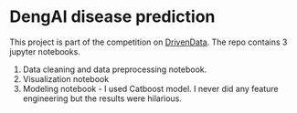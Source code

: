 # DengAI disease prediction
This project is part of the competition on [DrivenData](https://www.drivendata.org/competitions/44/dengai-predicting-disease-spread/). The repo contains 3 jupyter notebooks.
1. Data cleaning and data preprocessing notebook.
2. Visualization notebook
3. Modeling notebook - I used Catboost model.
I never did any feature engineering but the results were hilarious.
